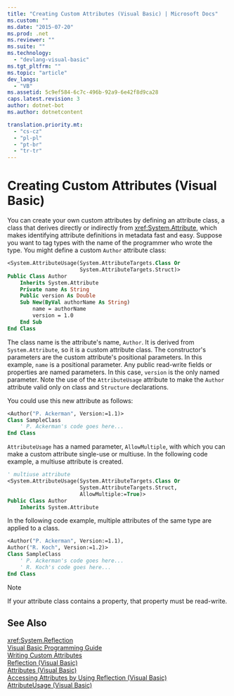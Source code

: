 ```yaml
---
title: "Creating Custom Attributes (Visual Basic) | Microsoft Docs"
ms.custom: ""
ms.date: "2015-07-20"
ms.prod: .net
ms.reviewer: ""
ms.suite: ""
ms.technology: 
  - "devlang-visual-basic"
ms.tgt_pltfrm: ""
ms.topic: "article"
dev_langs: 
  - "VB"
ms.assetid: 5c9ef584-6c7c-496b-92a9-6e42f8d9ca28
caps.latest.revision: 3
author: dotnet-bot
ms.author: dotnetcontent

translation.priority.mt: 
  - "cs-cz"
  - "pl-pl"
  - "pt-br"
  - "tr-tr"
---
```

# Creating Custom Attributes (Visual Basic)
You can create your own custom attributes by defining an attribute class, a class that derives directly or indirectly from <xref:System.Attribute>, which makes identifying attribute definitions in metadata fast and easy. Suppose you want to tag types with the name of the programmer who wrote the type. You might define a custom `Author` attribute class:  
  
```vb  
<System.AttributeUsage(System.AttributeTargets.Class Or   
                       System.AttributeTargets.Struct)>   
Public Class Author  
    Inherits System.Attribute  
    Private name As String  
    Public version As Double  
    Sub New(ByVal authorName As String)  
        name = authorName  
        version = 1.0  
    End Sub  
End Class  
```  
  
 The class name is the attribute's name, `Author`. It is derived from `System.Attribute`, so it is a custom attribute class. The constructor's parameters are the custom attribute's positional parameters. In this example, `name` is a positional parameter. Any public read-write fields or properties are named parameters. In this case, `version` is the only named parameter. Note the use of the `AttributeUsage` attribute to make the `Author` attribute valid only on class and `Structure` declarations.  
  
 You could use this new attribute as follows:  
  
```vb  
<Author("P. Ackerman", Version:=1.1)>   
Class SampleClass  
    ' P. Ackerman's code goes here...  
End Class  
```  
  
 `AttributeUsage` has a named parameter, `AllowMultiple`, with which you can make a custom attribute single-use or multiuse. In the following code example, a multiuse attribute is created.  
  
```vb  
' multiuse attribute  
<System.AttributeUsage(System.AttributeTargets.Class Or   
                       System.AttributeTargets.Struct,   
                       AllowMultiple:=True)>   
Public Class Author  
    Inherits System.Attribute  
```  
  
 In the following code example, multiple attributes of the same type are applied to a class.  
  
```vb  
<Author("P. Ackerman", Version:=1.1),   
Author("R. Koch", Version:=1.2)>   
Class SampleClass  
    ' P. Ackerman's code goes here...  
    ' R. Koch's code goes here...  
End Class  
```  
  
> [!NOTE]
>  If your attribute class contains a property, that property must be read-write.  
  
## See Also  
 <xref:System.Reflection>   
 [Visual Basic Programming Guide](../../../../visual-basic/programming-guide/index.md)   
 [Writing Custom Attributes](../../../../standard/attributes/writing-custom-attributes.md)   
 [Reflection (Visual Basic)](../../../../visual-basic/programming-guide/concepts/reflection.md)   
 [Attributes (Visual Basic)](../../../../visual-basic/language-reference/attributes.md)   
 [Accessing Attributes by Using Reflection (Visual Basic)](../../../../visual-basic/programming-guide/concepts/attributes/accessing-attributes-by-using-reflection.md)   
 [AttributeUsage (Visual Basic)](../../../../visual-basic/programming-guide/concepts/attributes/attributeusage.md)